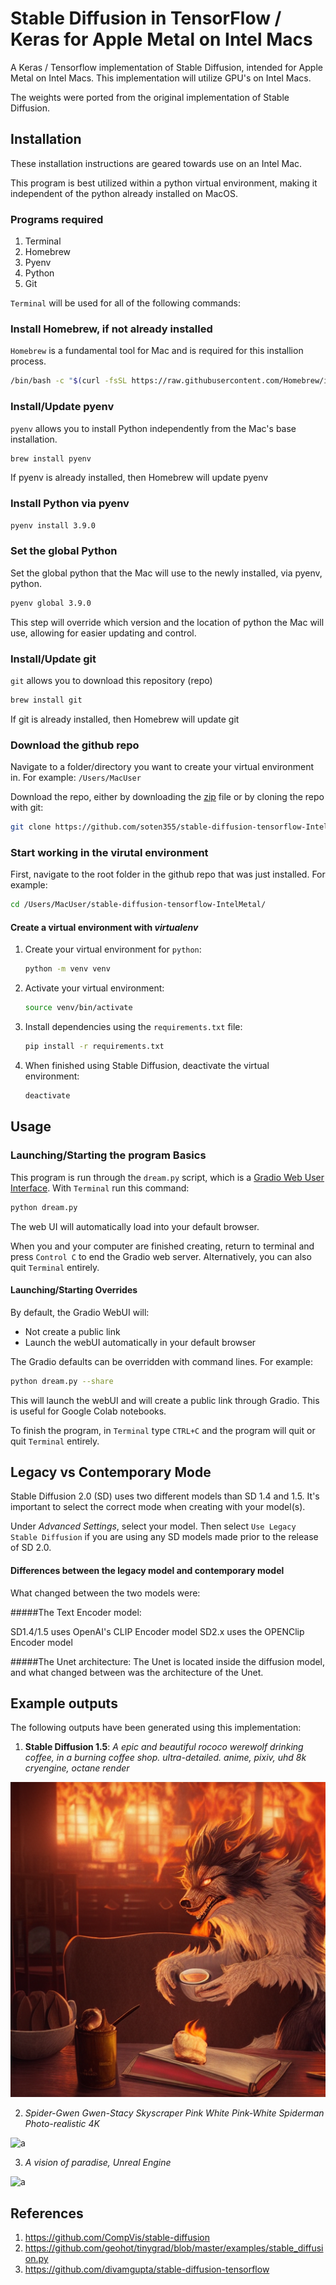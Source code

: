 # Stable Diffusion in TensorFlow / Keras for Apple Metal on Intel Macs

A Keras / Tensorflow implementation of Stable Diffusion, intended for Apple Metal on Intel Macs. This implementation will utilize GPU's on Intel Macs.

The weights were ported from the original implementation of Stable Diffusion.



## Installation

These installation instructions are geared towards use on an Intel Mac.

This program is best utilized within a python virtual environment, making it independent of the python already installed on MacOS.
### Programs required

1) Terminal
2) Homebrew
3) Pyenv
4) Python
5) Git

`Terminal` will be used for all of the following commands:

### Install Homebrew, if not already installed

`Homebrew` is a fundamental tool for Mac and is required for this installion process.

```bash
/bin/bash -c "$(curl -fsSL https://raw.githubusercontent.com/Homebrew/install/HEAD/install.sh)"
```

### Install/Update pyenv

`pyenv` allows you to install Python independently from the Mac's base installation.

```bash
brew install pyenv
```

If pyenv is already installed, then Homebrew will update pyenv

### Install Python via pyenv

```bash
pyenv install 3.9.0
```

### Set the global Python

Set the global python that the Mac will use to the newly installed, via pyenv, python.

```bash
pyenv global 3.9.0
```

This step will override which version and the location of python the Mac will use, allowing for easier updating and control.

### Install/Update git

`git` allows you to download this repository (repo)

```bash
brew install git
```

If git is already installed, then Homebrew will update git

### Download the github repo

Navigate to a folder/directory you want to create your virtual environment in. For example: `/Users/MacUser`

Download the repo, either by downloading the
[zip](https://github.com/soten355/stable-diffusion-tensorflow-IntelMetal/archive/refs/heads/master.zip)
file or by cloning the repo with git:

```bash
git clone https://github.com/soten355/stable-diffusion-tensorflow-IntelMetal.git
```

### Start working in the virutal environment

First, navigate to the root folder in the github repo that was just installed. For example:

```bash
cd /Users/MacUser/stable-diffusion-tensorflow-IntelMetal/
```

#### Create a virtual environment with *virtualenv*

1) Create your virtual environment for `python`:

    ```bash
    python -m venv venv
    ```
   
2) Activate your virtual environment:

    ```bash
    source venv/bin/activate
    ```

3) Install dependencies using the `requirements.txt` file:

    ```bash
    pip install -r requirements.txt
    ```

4) When finished using Stable Diffusion, deactivate the virtual environment:
    
    ```bash
    deactivate
    ```

## Usage

### Launching/Starting the program Basics

This program is run through the `dream.py` script, which is a [Gradio Web User Interface](https://gradio.app/). With `Terminal` run this command:

```bash
python dream.py
```

The web UI will automatically load into your default browser.

When you and your computer are finished creating, return to terminal and press `Control C` to end the Gradio web server. Alternatively, you can also quit `Terminal` entirely.

#### Launching/Starting Overrides
By default, the Gradio WebUI will:
* Not create a public link
* Launch the webUI automatically in your default browser

The Gradio defaults can be overridden with command lines. For example:

```bash
python dream.py --share
```
This will launch the webUI and will create a public link through Gradio. This is useful for Google Colab notebooks.

To finish the program, in `Terminal` type `CTRL+C` and the program will quit or quit `Terminal` entirely.

## Legacy vs Contemporary Mode

Stable Diffusion 2.0 (SD) uses two different models than SD 1.4 and 1.5. It's important to select the correct mode when creating with your model(s).

Under *Advanced Settings*, select your model. Then select `Use Legacy Stable Diffusion` if you are using any SD models made prior to the release of SD 2.0.

#### Differences between the legacy model and contemporary model

What changed between the two models were:

#####The Text Encoder model:

SD1.4/1.5 uses OpenAI's CLIP Encoder model
SD2.x uses the OPENClip Encoder model

#####The Unet architecture:
The Unet is located inside the diffusion model, and what changed between was the architecture of the Unet.

## Example outputs 

The following outputs have been generated using this implementation:

1) **Stable Diffusion 1.5**: *A epic and beautiful rococo werewolf drinking coffee, in a burning coffee shop. ultra-detailed. anime, pixiv, uhd 8k cryengine, octane render*

![a](creations/7771775831-SD1p5.png)


2) *Spider-Gwen Gwen-Stacy Skyscraper Pink White Pink-White Spiderman Photo-realistic 4K*

![a](https://user-images.githubusercontent.com/1890549/190841999-689c9c38-ece4-46a0-ad85-f459ec64c5b8.png)


3) *A vision of paradise, Unreal Engine*

![a](https://user-images.githubusercontent.com/1890549/190841886-239406ea-72cb-4570-8f4c-fcd074a7ad7f.png)


## References

1) https://github.com/CompVis/stable-diffusion
2) https://github.com/geohot/tinygrad/blob/master/examples/stable_diffusion.py
3) https://github.com/divamgupta/stable-diffusion-tensorflow
